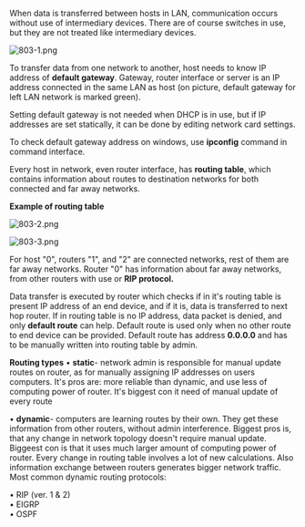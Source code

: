 


  
When data is transferred between hosts in LAN, communication occurs without use of intermediary devices. There are of course switches in use, but they are not treated like intermediary devices.  
  
![803-1.png](803-1.png)  
  
To transfer data from one network to another, host needs to know IP address of **default gateway**. Gateway, router interface or server is an IP address connected in the same LAN as host (on picture, default gateway for left LAN network is marked green).  
  
Setting default gateway is not needed when DHCP is in use, but if IP addresses are set statically, it can be done by editing network card settings.  
  
To check default gateway address on windows, use **ipconfig** command in command interface.   
  
Every host in network, even router interface, has **routing table**, which contains information about routes to destination networks for both connected and far away networks.   
  
**Example of routing table**  
  
![803-2.png](803-2.png)  
  
![803-3.png](803-3.png)  
  
  
For host "0", routers "1", and "2" are connected networks, rest of them are far away networks. Router "0" has information about far away networks, from other routers with use or **RIP protocol.**   
  
Data transfer is executed by router which checks if in it's routing table is present IP address of an end device, and if it is, data is transferred to next hop router. If in routing table is no IP address, data packet is denied, and only **default route** can help. Default route is used only when no other route to end device can be provided. Default route has address **0.0.0.0** and has to be manually written into routing table by admin.  
  
**Routing types** • **static**- network admin is responsible for manual update routes on router, as for manually assigning IP addresses on users computers. It's pros are: more reliable than dynamic, and use less of computing power of router. It's biggest con it need of manual update of every route  
  
• **dynamic**- computers are learning routes by their own. They get these information from other routers, without admin interference. Biggest pros is, that any change in network topology doesn't require manual update. Biggeest con is that it uses much larger amount of computing power of router. Every change in routing table involves a lot of new calculations. Also information exchange between routers generates bigger network traffic. Most common dynamic routing protocols:  
  
 • RIP (ver. 1 & 2)  
 • EIGRP  
 • OSPF  
  
  
  
  
  
  
  
  
  
  
  
  
  
  
  
